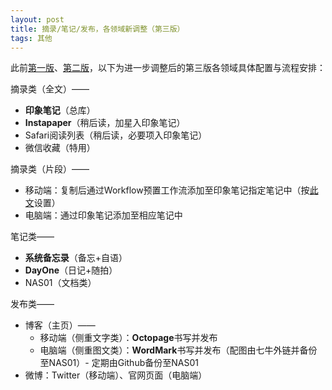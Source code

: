 ```yaml
---
layout: post
title: 摘录/笔记/发布，各领域新调整（第三版）
tags: 其他
---
```


此前[第一版](http://cpxxpc.github.io/2016/07/06/1)、[第二版](https://cpxxpc.github.io/2016/08/29/1)，以下为进一步调整后的第三版各领域具体配置与流程安排：

摘录类（全文）——

- **印象笔记**（总库）
- **Instapaper**（稍后读，加星入印象笔记）
- Safari阅读列表（稍后读，必要项入印象笔记）
- 微信收藏（特用）

摘录类（片段）——

- 移动端：复制后通过Workflow预置工作流添加至印象笔记指定笔记中（按[此文](http://sspai.com/35281)设置）
- 电脑端：通过印象笔记添加至相应笔记中

笔记类——

- **系统备忘录**（备忘+自语）
- **DayOne**（日记+随拍）
- NAS01（文档类）

发布类——

- 博客（主页）——
	- 移动端（侧重文字类）：**Octopage**书写并发布	  
	- 电脑端（侧重图文类）：**WordMark**书写并发布（配图由七牛外链并备份至NAS01）- 定期由Github备份至NAS01
- 微博：Twitter（移动端）、官网页面（电脑端）

